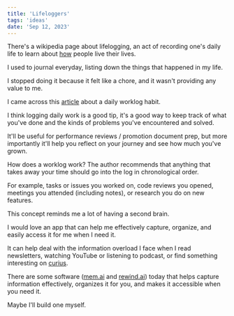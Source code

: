 ```yaml
---
title: 'Lifeloggers'
tags: 'ideas'
date: 'Sep 12, 2023'
---
```


There's a wikipedia page about lifelogging, an act of recording one's daily life to learn about [how](https://doras.dcu.ie/19998/1/FnTIR_lifelogging_journal.pdf) people live their lives.

I used to journal everyday, listing down the things that happened in my life.

I stopped doing it because it felt like a chore, and it wasn't providing any value to me.

I came across this [article](https://www.lambrospetrou.com/articles/best-tip-the-worklog/) about a daily worklog habit.

I think logging daily work is a good tip, it's a good way to keep track of what you've done and the kinds of problems you've encountered and solved.

It'll be useful for performance reviews / promotion document prep, but more importantly it'll help you reflect on your journey and see how much you've grown.

How does a worklog work? The author recommends that anything that takes away your time should go into the log in chronological order.

For example, tasks or issues you worked on, code reviews you opened, meetings you attended (including notes), or research you do on new features.

This concept reminds me a lot of having a second brain.

I would love an app that can help me effectively capture, organize, and easily access it for me when I need it.

It can help deal with the information overload I face when I read newsletters, watching YouTube or listening to podcast, or find something interesting on [curius](https://curius.app/).

There are some software ([mem.ai](https://get.mem.ai/) and [rewind.ai](https://www.rewind.ai/)) today that helps capture information effectively, organizes it for you, and makes it accessible when you need it.

Maybe I'll build one myself.
